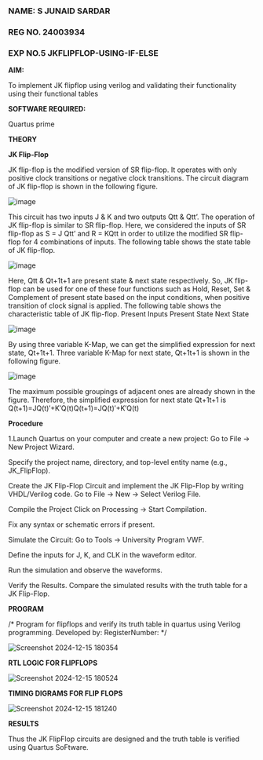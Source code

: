 ### NAME: S JUNAID SARDAR
### REG NO. 24003934
### EXP NO.5 JKFLIPFLOP-USING-IF-ELSE

**AIM:** 

To implement  JK flipflop using verilog and validating their functionality using their functional tables

**SOFTWARE REQUIRED:**

Quartus prime

**THEORY**

**JK Flip-Flop**

JK flip-flop is the modified version of SR flip-flop. It operates with only positive clock transitions or negative clock transitions. The circuit diagram of JK flip-flop is shown in the following figure.

![image](https://github.com/naavaneetha/JKFLIPFLOP-USING-IF-ELSE/assets/154305477/a649c30b-232b-4558-b188-fd6c09845180)


This circuit has two inputs J & K and two outputs Qtt & Qtt’. The operation of JK flip-flop is similar to SR flip-flop. Here, we considered the inputs of SR flip-flop as S = J Qtt’ and R = KQtt in order to utilize the modified SR flip-flop for 4 combinations of inputs. The following table shows the state table of JK flip-flop.

![image](https://github.com/naavaneetha/JKFLIPFLOP-USING-IF-ELSE/assets/154305477/c4360742-e8a8-4937-b089-c46c0433f9a3)

 
Here, Qtt & Qt+1t+1 are present state & next state respectively. So, JK flip-flop can be used for one of these four functions such as Hold, Reset, Set & Complement of present state based on the input conditions, when positive transition of clock signal is applied. The following table shows the characteristic table of JK flip-flop. Present Inputs Present State Next State
 
![image](https://github.com/naavaneetha/JKFLIPFLOP-USING-IF-ELSE/assets/154305477/6c275261-a6d5-4c37-a3a7-1e88ca11c4cd)

By using three variable K-Map, we can get the simplified expression for next state, Qt+1t+1. Three variable K-Map for next state, Qt+1t+1 is shown in the following figure.
 
![image](https://github.com/naavaneetha/JKFLIPFLOP-USING-IF-ELSE/assets/154305477/5174f41b-0ce0-4329-a372-6d1943ea6673)

The maximum possible groupings of adjacent ones are already shown in the figure. Therefore, the simplified expression for next state Qt+1t+1 is Q(t+1)=JQ(t)′+K′Q(t)Q(t+1)=JQ(t)′+K′Q(t)

**Procedure**

1.Launch Quartus on your computer and create a new project: Go to File → New Project Wizard.

Specify the project name, directory, and top-level entity name (e.g., JK_FlipFlop).

Create the JK Flip-Flop Circuit and implement the JK Flip-Flop by writing VHDL/Verilog code. Go to File → New → Select Verilog File.

Compile the Project Click on Processing → Start Compilation.

Fix any syntax or schematic errors if present.

Simulate the Circuit: Go to Tools → University Program VWF.

Define the inputs for J, K, and CLK in the waveform editor.

Run the simulation and observe the waveforms.

Verify the Results. Compare the simulated results with the truth table for a JK Flip-Flop.

**PROGRAM**

/* Program for flipflops and verify its truth table in quartus using Verilog programming. Developed by: RegisterNumber:
*/

![Screenshot 2024-12-15 180354](https://github.com/user-attachments/assets/efe366eb-e27c-496b-87ac-177d872d39b0)

**RTL LOGIC FOR FLIPFLOPS**

![Screenshot 2024-12-15 180524](https://github.com/user-attachments/assets/7a90379e-ae86-4a3d-bbb0-750d05f7cd42)

**TIMING DIGRAMS FOR FLIP FLOPS**

![Screenshot 2024-12-15 181240](https://github.com/user-attachments/assets/3f976ccf-57d8-4ad7-bbc3-e133d445a484)

**RESULTS**

Thus the JK FlipFlop circuits are designed and the truth table is verified using Quartus SoFtware.

